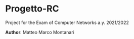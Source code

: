 # Progetto-RC
Project for the Exam of Computer Networks a.y. 2021/2022

**Author**: Matteo Marco Montanari
